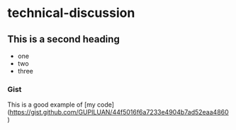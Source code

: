 # technical-discussion
## This is a second heading

* one
* two
* three

### Gist
This is a good example of [my code] (https://gist.github.com/GUPILUAN/44f5016f6a7233e4904b7ad52eaa4860)
